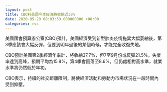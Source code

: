 ```yaml
---
layout: post
title: CBO料美國今季經濟將收縮近38%
date: 2020-05-20 08:03:59.000000000 +08:00
categories: rss
---
```


美國國會預算辦公室(CBO)預計，美國經濟受到新型肺炎疫情拖累大幅萎縮後，第3季應該會大幅反彈，但要到明年過後的某個時候，才能完全收復失地。

CBO預計美國第2季經濟年率計，將收縮37.7%，但7至9月份或反彈21.5%，失業率達到高峰，預期平均為15.8%，第4季會回落至8.6%，但仍處相對高水準，就業水準將仍然低於年初。

CBO表示，持續的社交距離限制，將使經濟活動和勞動力市場狀況在一段時間內受到抑壓。
